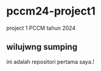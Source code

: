 # pccm24-project1
project 1 PCCM tahun 2024

## wilujwng sumping 
ini adalah repositori pertama saya.!